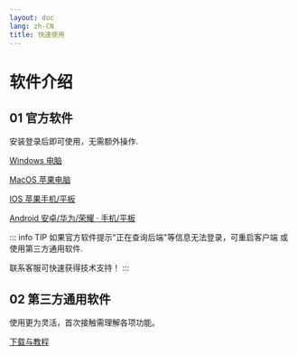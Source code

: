 ```yaml
---
layout: doc
lang: zh-CN
title: 快速使用
---
```


# 软件介绍

## 01 官方软件
安装登录后即可使用，无需额外操作.

[Windows 电脑](/windows)

[MacOS 苹果电脑](/mac)

[IOS 苹果手机/平板](/ios)

[Android 安卓/华为/荣耀 · 手机/平板](/android)

::: info TIP
如果官方软件提示"正在查询后端"等信息无法登录，可重启客户端 或 使用第三方通用软件.

联系客服可快速获得技术支持！
:::

## 02 第三方通用软件
使用更为灵活，首次接触需理解各项功能。

[下载与教程](https://wiki.tyro.wiki)